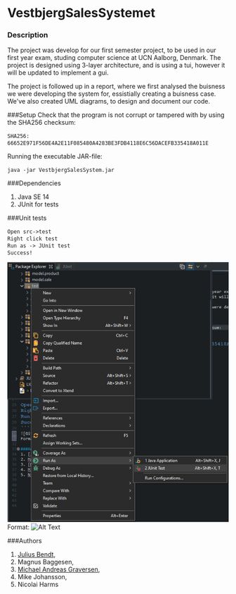 # VestbjergSalesSystemet

### Description
The project was develop for our first semester project, to be used in our first year exam, studing computer science at UCN Aalborg, Denmark.
The project is designed using 3-layer architecture, and is using a tui, however it will be updated to implement a gui.

The project is followed up in a report, where we first analysed the buisness we were developing the system for, essistially creating a buisness case.
We've also created UML diagrams, to design and document our code.

###Setup
Check that the program is not corrupt or tampered with by using the SHA256 checksum:

```
SHA256: 66652E971F56DE4A2E11F085480A4283BE3FDB4118E6C56DACEFB335418A011E
```

Running the executable JAR-file:

```
java -jar VestbjergSalesSystem.jar
```

###Dependencies
1.  Java SE 14
2.  JUnit for tests


###Unit tests
```
Open src->test
Right click test
Run as -> JUnit test
Success!
```
![Unit tests](/images/JUnit-test_execute.png)
Format: ![Alt Text](url)

###Authors
1. [Julius Bendt](https://juto.dk),
2. Magnus Baggesen,
3. [Michael Andreas Graversen](mailto:michael-graversen@hotmail.com),
4. Mike Johansson,
5. Nicolai Harms



 

